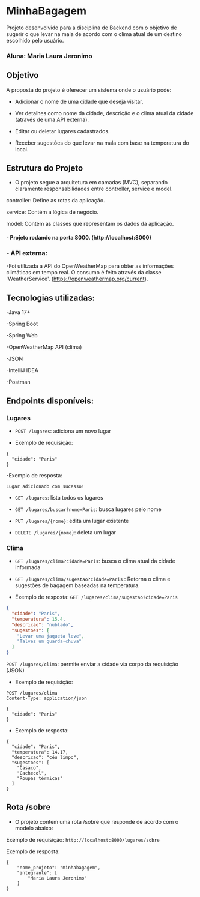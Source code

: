 # MinhaBagagem

Projeto desenvolvido para a disciplina de Backend com o objetivo de sugerir o que levar na mala de acordo com o clima atual de um destino escolhido pelo usuário.

### Aluna: Maria Laura Jeronimo


##  Objetivo

A proposta do projeto é oferecer um sistema onde o usuário pode:
- Adicionar o nome de uma cidade que deseja visitar.

- Ver detalhes como nome da cidade, descrição e o clima atual da cidade (através de uma API externa).

- Editar ou deletar lugares cadastrados.

- Receber sugestões do que levar na mala com base na temperatura do local.

## Estrutura do Projeto

- O projeto segue a arquitetura em camadas (MVC), separando claramente responsabilidades entre controller, service e model.

controller: Define as rotas da aplicação.

service: Contém a lógica de negócio.

model: Contém as classes que representam os dados da aplicação.

#### - Projeto rodando na porta 8000. (http://localhost:8000)


### - API externa:

-Foi utilizada a API do OpenWeatherMap para obter as informações climáticas em tempo real. O consumo é feito através da classe 'WeatherService'.
(https://openweathermap.org/current).

##  Tecnologias utilizadas:

-Java 17+

-Spring Boot

-Spring Web

-OpenWeatherMap API (clima)

-JSON

-IntelliJ IDEA

-Postman

##  Endpoints disponíveis:

###  Lugares

- `POST /lugares`: adiciona um novo lugar 

- Exemplo de requisição: 
```
{
  "cidade": "Paris"
}
```

-Exemplo de resposta:
```
Lugar adicionado com sucesso!
```


- `GET /lugares`: lista todos os lugares

- `GET /lugares/buscar?nome=Paris`: busca lugares pelo nome
- `PUT /lugares/{nome}`: edita um lugar existente
- `DELETE /lugares/{nome}`: deleta um lugar


###  Clima

- `GET /lugares/clima?cidade=Paris`: busca o clima atual da cidade informada
- `GET /lugares/clima/sugestao?cidade=Paris` : Retorna o clima e sugestões de bagagem baseadas na temperatura.
 

- Exemplo de resposta:
`GET /lugares/clima/sugestao?cidade=Paris`

```json
{
  "cidade": "Paris",
  "temperatura": 15.4,
  "descricao": "nublado",
  "sugestoes": [
    "Levar uma jaqueta leve",
    "Talvez um guarda-chuva"
  ]
}
```
`POST /lugares/clima`: permite enviar a cidade via corpo da requisição (JSON)
- Exemplo de requisição:

```
POST /lugares/clima
Content-Type: application/json

{
  "cidade": "Paris"
}
```
- Exemplo de resposta: 
```
{
  "cidade": "Paris",
  "temperatura": 14.17,
  "descricao": "céu limpo",
  "sugestoes": [
    "Casaco",
    "Cachecol",
    "Roupas térmicas"
  ]
}
```

## Rota /sobre 

- O projeto contem uma rota /sobre que responde de acordo com o modelo abaixo: 
 
Exemplo de requisição:
```http://localhost:8000/lugares/sobre```

Exemplo de resposta:
```
{
    "nome_projeto": "minhabagagem",
    "integrante": [
        "Maria Laura Jeronimo"
    ]
}
```

